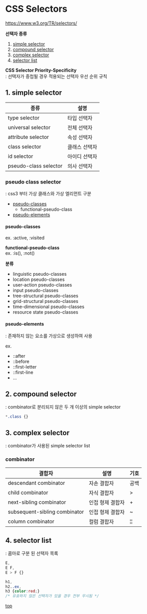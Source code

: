 # CSS Selectors   

https://www.w3.org/TR/selectors/   


**선택자 종류**   
1. [simple selector](#1-simple-selector)
2. [compound selector](#2-compound-selector)
3. [complex selector](#3-complex-selector)
4. [selector list](#4-selector-list)


**CSS Selector Priority-Specificity**   
: 선택자가 중첩될 경우 적용되는 선택자 우선 순위 규칙  



## 1. simple selector

종류 | 설명
---|---
type selector      | 타입 선택자
universal selector | 전체 선택자
attribute selector | 속성 선택자
class selector     | 클래스 선택자
id selector        | 아이디 선택자
pseudo-class selector  | 의사 선택자



### pseudo class selector   
: css3 부터 가상 클래스와 가상 엘리먼트 구분   

- [pseudo-classes](#pseudoclasses)
    - functional-pseudo-class
- [pseudo-elements](#pseudoelements)


#### pseudo-classes
ex. :active, :visited


**functional-pseudo-class**  
ex. :is(), :not()


**분류**  
- linguistic pseudo-classes
- location pseudo-classes
- user-action pseudo-classes
- input pseudo-classes
- tree-structural pseudo-classes
- grid-structural pseudo-classes
- time-dimensional pseudo-classes
- resource state pseudo-classes


#### pseudo-elements  
: 존재하지 않는 요소를 가상으로 생성하여 사용  

ex.
- ::after
- ::before
- ::first-letter
- ::first-line
- ...



## 2. compound selector
: combinator로 분리되지 않은 두 개 이상의 simple selector    

```css
*.class {}
```



## 3. complex selector
: combinator가 사용된 simple selector list  


### combinator

결합자 | 설명 | 기호
---|---|---
descendant combinator          | 자손 결합자 | 공백
child combinator               | 자식 결합자 | >
next-sibling combinator        | 인접 형제 결합자 | +
subsequent-sibling combinator  | 인접 형제 결합자 | ~
column combinator              | 컬럼 결합자 | &#166;&#166;



## 4. selector list
: 콤마로 구분 된 선택자 목록   

```css
E,
E F,
E > F {}

h1,
h2..ex,
h3 {color:red;}
/* 유효하지 않은 선택자가 있을 경우 전부 무시됨 */
```



[top](#)
